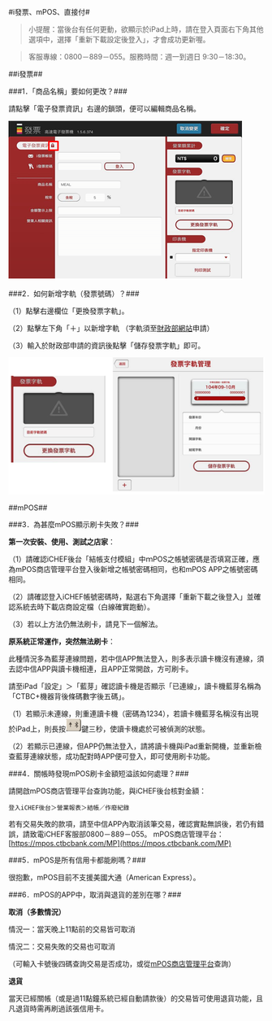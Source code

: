 #i發票、mPOS、直接付#

>小提醒：當後台有任何更動，欲顯示於iPad上時，請在登入頁面右下角其他選項中，選擇「重新下載設定後登入」，才會成功更新喔。

>客服專線：0800－889－055。服務時間：週一到週日 9:30－18:30。


##i發票##

###1．「商品名稱」要如何更改？###

請點擊「電子發票資訊」右邊的鎖頭，便可以編輯商品名稱。

![Alt text](/SIDEPRODUCT/changename.PNG)



###2．如何新增字軌（發票號碼）？###

（1）點擊右邊欄位「更換發票字軌」。

（2）點擊左下角「＋」以新增字軌 （字軌須至[財政部網站](https://www.einvoice.nat.gov.tw)申請）

（3）輸入於財政部申請的資訊後點擊「儲存發票字軌」即可。

![Alt text](/SIDEPRODUCT/changeinvoice.PNG)



##mPOS##


###3．為甚麼mPOS顯示刷卡失敗？###

**第一次安裝、使用、測試之店家**：

（1）請確認iCHEF後台「結帳支付模組」中ｍPOS之帳號密碼是否填寫正確，應為mPOS商店管理平台登入後新增之帳號密碼相同，也和mPOS APP之帳號密碼相同。

（2）請確認登入iCHEF帳號密碼時，點選右下角選擇「重新下載之後登入」並確認系統去時下載店商設定檔（白線確實跑動）。

（3）若以上方法仍無法刷卡，請見下一個解法。

**原系統正常運作，突然無法刷卡**：

此種情況多為藍芽連線問題，若中信APP無法登入，則多表示讀卡機沒有連線，須去認中信APP與讀卡機相連，且APP正常開啟，方可刷卡。

請至iPad「設定」＞「藍芽」確認讀卡機是否顯示「已連線」，讀卡機藍芽名稱為「CTBC+機器背後條碼數字後五碼」。

（1）若顯示未連線，則重連讀卡機（密碼為1234），若讀卡機藍芽名稱沒有出現於iPad上，則長按![Alt text](/SIDEPRODUCT/mposreset.PNG)鍵三秒，使讀卡機處於可被偵測的狀態。

（2）若顯示已連線，但APP仍無法登入，請將讀卡機與iPad重新開機，並重新檢查藍芽連線狀態，成功配對時APP便可登入，即可使用刷卡功能。


###4．關帳時發現mPOS刷卡金額短溢該如何處理？###

請開啟mPOS商店管理平台查詢功能，與iCHEF後台核對金額：

    登入iCHEF後台＞營業報表＞結帳／作廢紀錄

若有交易失敗的款項，請至中信APP內取消該筆交易，確認實點無誤後，若仍有錯誤，請致電iCHEF客服部0800－889－055。
mPOS商店管理平台：[https://mpos.ctbcbank.com/MP](https://mpos.ctbcbank.com/MP)


###5．mPOS是所有信用卡都能刷嗎？###

很抱歉，mPOS目前不支援美國大通（American Express）。


###6．mPOS的APP中，取消與退貨的差別在哪？###

**取消（多數情況）**

情況一：當天晚上11點前的交易皆可取消

情況二：交易失敗的交易也可取消

（可輸入卡號後四碼查詢交易是否成功，或從[mPOS商店管理平台](https://mpos.ctbcbank.com/MP)查詢）


**退貨**

當天已經關帳（或是過11點鐘系統已經自動請款後）的交易皆可使用退貨功能，且凡退貨時需再刷過該張信用卡。


